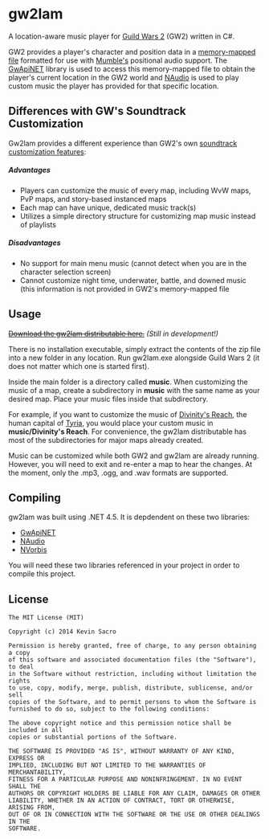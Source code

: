 # gw2lam

A location-aware music player for [Guild Wars 2](https://www.guildwars2.com/) (GW2) written in C#.

GW2 provides a player's character and position data in a [memory-mapped file](https://en.wikipedia.org/wiki/Memory-mapped_file) formatted for use with [Mumble's](http://wiki.mumble.info/wiki/Link) positional audio support. The [GwApiNET](https://gwapinet.codeplex.com/) library is used to access this memory-mapped file to obtain the player's current location in the GW2 world and [NAudio](https://naudio.codeplex.com/) is used to play custom music the player has provided for that specific location.


## Differences with GW's Soundtrack Customization
Gw2lam provides a different experience than GW2's own [soundtrack customization features](https://wiki.guildwars2.com/wiki/Custom_music):

##### Advantages
* Players can customize the music of every map, including WvW maps, PvP maps, and story-based instanced maps
* Each map can have unique, dedicated music track(s)
* Utilizes a simple directory structure for customizing map music instead of playlists

##### Disadvantages
* No support for main menu music (cannot detect when you are in the character selection screen)
* Cannot customize night time, underwater, battle, and downed music (this information is not provided in GW2's memory-mapped file


## Usage
~~[Download the gw2lam distributable here.](#)~~ *(Still in development!)*

There is no installation executable, simply extract the contents of the zip file into a new folder in any location. Run gw2lam.exe alongside Guild Wars 2 (it does not matter which one is started first). 

Inside the main folder is a directory called **music**. When customizing the music of a map, create a subdirectory in **music** with the same name as your desired map. Place your music files inside that subdirectory. 

For example, if you want to customize the music of [Divinity's Reach](https://wiki.guildwars2.com/wiki/Divinity%27s_reach), the human capital of [Tyria](https://wiki.guildwars2.com/wiki/Tyria), you would place your custom music in **music/Divinity's Reach**. For convenience, the gw2lam distributable has most of the subdirectories for major maps already created.

Music can be customized while both GW2 and gw2lam are already running. However, you will need to exit and re-enter a map to hear the changes. At the moment, only the .mp3, .ogg, and .wav formats are supported.


## Compiling

gw2lam was built using .NET 4.5. It is depdendent on these two libraries:
* [GwApiNET](https://gwapinet.codeplex.com/)
* [NAudio](https://naudio.codeplex.com/)
* [NVorbis](https://nvorbis.codeplex.com/)

You will need these two libraries referenced in your project in order to compile this project.

## License
```
The MIT License (MIT)

Copyright (c) 2014 Kevin Sacro

Permission is hereby granted, free of charge, to any person obtaining a copy
of this software and associated documentation files (the "Software"), to deal
in the Software without restriction, including without limitation the rights
to use, copy, modify, merge, publish, distribute, sublicense, and/or sell
copies of the Software, and to permit persons to whom the Software is
furnished to do so, subject to the following conditions:

The above copyright notice and this permission notice shall be included in all
copies or substantial portions of the Software.

THE SOFTWARE IS PROVIDED "AS IS", WITHOUT WARRANTY OF ANY KIND, EXPRESS OR
IMPLIED, INCLUDING BUT NOT LIMITED TO THE WARRANTIES OF MERCHANTABILITY,
FITNESS FOR A PARTICULAR PURPOSE AND NONINFRINGEMENT. IN NO EVENT SHALL THE
AUTHORS OR COPYRIGHT HOLDERS BE LIABLE FOR ANY CLAIM, DAMAGES OR OTHER
LIABILITY, WHETHER IN AN ACTION OF CONTRACT, TORT OR OTHERWISE, ARISING FROM,
OUT OF OR IN CONNECTION WITH THE SOFTWARE OR THE USE OR OTHER DEALINGS IN THE
SOFTWARE.
```
